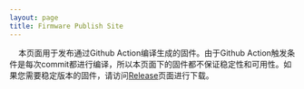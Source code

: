 ```yaml
---
layout: page
title: Firmware Publish Site
---
```


&nbsp;&nbsp;&nbsp;&nbsp;本页面用于发布通过Github Action编译生成的固件。由于Github Action触发条件是每次commit都进行编译，所以本页面下的固件都不保证稳定性和可用性。如果您需要稳定版本的固件，请访问[Release](https://github.com/ZhuYanzhen1/miniFOC/releases/)页面进行下载。
